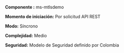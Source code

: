 **Componente :** ms-mtlsdemo

**Momento de iniciación:** Por solicitud API REST

**Modo:** Síncrono

**Complejidad:** Medio

**Seguridad:** Modelo de Seguridad definido por Colombia


